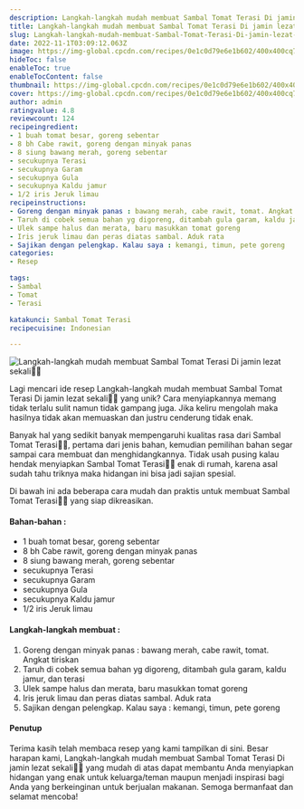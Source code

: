 ```yaml
---
description: Langkah-langkah mudah membuat Sambal Tomat Terasi Di jamin lezat sekali"
title: Langkah-langkah mudah membuat Sambal Tomat Terasi Di jamin lezat sekali
slug: Langkah-langkah-mudah-membuat-Sambal-Tomat-Terasi-Di-jamin-lezat-sekali
date: 2022-11-1T03:09:12.063Z
image: https://img-global.cpcdn.com/recipes/0e1c0d79e6e1b602/400x400cq70/photo.jpg
hideToc: false
enableToc: true
enableTocContent: false
thumbnail: https://img-global.cpcdn.com/recipes/0e1c0d79e6e1b602/400x400cq70/photo.jpg
cover: https://img-global.cpcdn.com/recipes/0e1c0d79e6e1b602/400x400cq70/photo.jpg
author: admin
ratingvalue: 4.8
reviewcount: 124
recipeingredient:
- 1 buah tomat besar, goreng sebentar
- 8 bh Cabe rawit, goreng dengan minyak panas
- 8 siung bawang merah, goreng sebentar
- secukupnya Terasi
- secukupnya Garam
- secukupnya Gula
- secukupnya Kaldu jamur
- 1/2 iris Jeruk limau
recipeinstructions:
- Goreng dengan minyak panas : bawang merah, cabe rawit, tomat. Angkat tiriskan
- Taruh di cobek semua bahan yg digoreng, ditambah gula garam, kaldu jamur, dan terasi
- Ulek sampe halus dan merata, baru masukkan tomat goreng
- Iris jeruk limau dan peras diatas sambal. Aduk rata
- Sajikan dengan pelengkap. Kalau saya : kemangi, timun, pete goreng
categories:
- Resep

tags:
- Sambal
- Tomat
- Terasi

katakunci: Sambal Tomat Terasi
recipecuisine: Indonesian

---
```


![Langkah-langkah mudah membuat Sambal Tomat Terasi Di jamin lezat sekali👩‍🍳](https://img-global.cpcdn.com/recipes/0e1c0d79e6e1b602/400x400cq70/photo.jpg)

Lagi mencari ide resep Langkah-langkah mudah membuat Sambal Tomat Terasi Di jamin lezat sekali👩‍🍳 yang unik? Cara menyiapkannya memang tidak terlalu sulit namun tidak gampang juga. Jika keliru mengolah maka hasilnya tidak akan memuaskan dan justru cenderung tidak enak.

Banyak hal yang sedikit banyak mempengaruhi kualitas rasa dari Sambal Tomat Terasi👩‍🍳, pertama dari jenis bahan, kemudian pemilihan bahan segar sampai cara membuat dan menghidangkannya. Tidak usah pusing kalau hendak menyiapkan Sambal Tomat Terasi👩‍🍳 enak di rumah, karena asal sudah tahu triknya maka hidangan ini bisa jadi sajian spesial.

Di bawah ini ada beberapa cara mudah dan praktis untuk membuat Sambal Tomat Terasi👩‍🍳 yang siap dikreasikan.

<!--inarticleads1-->

#### Bahan-bahan :

- 1 buah tomat besar, goreng sebentar
- 8 bh Cabe rawit, goreng dengan minyak panas
- 8 siung bawang merah, goreng sebentar
- secukupnya Terasi
- secukupnya Garam
- secukupnya Gula
- secukupnya Kaldu jamur
- 1/2 iris Jeruk limau

<!--inarticleads2-->

#### Langkah-langkah membuat :

1. Goreng dengan minyak panas : bawang merah, cabe rawit, tomat. Angkat tiriskan
1. Taruh di cobek semua bahan yg digoreng, ditambah gula garam, kaldu jamur, dan terasi
1. Ulek sampe halus dan merata, baru masukkan tomat goreng
1. Iris jeruk limau dan peras diatas sambal. Aduk rata
1. Sajikan dengan pelengkap. Kalau saya : kemangi, timun, pete goreng

#### Penutup

Terima kasih telah membaca resep yang kami tampilkan di sini. Besar harapan kami, Langkah-langkah mudah membuat Sambal Tomat Terasi Di jamin lezat sekali👩‍🍳 yang mudah di atas dapat membantu Anda menyiapkan hidangan yang enak untuk keluarga/teman maupun menjadi inspirasi bagi Anda yang berkeinginan untuk berjualan makanan. Semoga bermanfaat dan selamat mencoba!